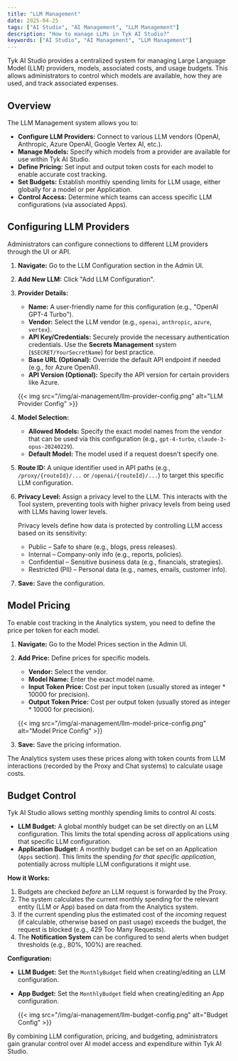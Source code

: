 ```yaml
---
title: "LLM Management"
date: 2025-04-25
tags: ["AI Studio", "AI Management", "LLM Management"]
description: "How to manage LLMs in Tyk AI Studio?"
keywords: ["AI Studio", "AI Management", "LLM Management"]
---
```


Tyk AI Studio provides a centralized system for managing Large Language Model (LLM) providers, models, associated costs, and usage budgets. This allows administrators to control which models are available, how they are used, and track associated expenses.

## Overview

The LLM Management system allows you to:

*   **Configure LLM Providers:** Connect to various LLM vendors (OpenAI, Anthropic, Azure OpenAI, Google Vertex AI, etc.).
*   **Manage Models:** Specify which models from a provider are available for use within Tyk AI Studio.
*   **Define Pricing:** Set input and output token costs for each model to enable accurate cost tracking.
*   **Set Budgets:** Establish monthly spending limits for LLM usage, either globally for a model or per Application.
*   **Control Access:** Determine which teams can access specific LLM configurations (via associated Apps).

## Configuring LLM Providers

Administrators can configure connections to different LLM providers through the UI or API.

1.  **Navigate:** Go to the LLM Configuration section in the Admin UI.
2.  **Add New LLM:** Click "Add LLM Configuration".
3.  **Provider Details:**
    *   **Name:** A user-friendly name for this configuration (e.g., "OpenAI GPT-4 Turbo").
    *   **Vendor:** Select the LLM vendor (e.g., `openai`, `anthropic`, `azure`, `vertex`).
    *   **API Key/Credentials:** Securely provide the necessary authentication credentials. Use the **Secrets Management** system (`$SECRET/YourSecretName`) for best practice.
    *   **Base URL (Optional):** Override the default API endpoint if needed (e.g., for Azure OpenAI).
    *   **API Version (Optional):** Specify the API version for certain providers like Azure.
    
    {{< img src="/img/ai-management/llm-provider-config.png" alt="LLM Provider Config" >}}

4.  **Model Selection:**
    *   **Allowed Models:** Specify the exact model names from the vendor that can be used via this configuration (e.g., `gpt-4-turbo`, `claude-3-opus-20240229`).
    *   **Default Model:** The model used if a request doesn't specify one.

5.  **Route ID:** A unique identifier used in API paths (e.g., `/proxy/{routeId}/...` or `/openai/{routeId}/...`) to target this specific LLM configuration.

6.  **Privacy Level:** Assign a privacy level to the LLM. This interacts with the Tool system, preventing tools with higher privacy levels from being used with LLMs having lower levels.

    Privacy levels define how data is protected by controlling LLM access based on its sensitivity:
    - Public – Safe to share (e.g., blogs, press releases).
    - Internal – Company-only info (e.g., reports, policies).
    - Confidential – Sensitive business data (e.g., financials, strategies).
    - Restricted (PII) – Personal data (e.g., names, emails, customer info).

7.  **Save:** Save the configuration.

## Model Pricing

To enable cost tracking in the Analytics system, you need to define the price per token for each model.

1.  **Navigate:** Go to the Model Prices section in the Admin UI.
2.  **Add Price:** Define prices for specific models.
    *   **Vendor:** Select the vendor.
    *   **Model Name:** Enter the exact model name.
    *   **Input Token Price:** Cost per input token (usually stored as integer * 10000 for precision).
    *   **Output Token Price:** Cost per output token (usually stored as integer * 10000 for precision).

    {{< img src="/img/ai-management/llm-model-price-config.png" alt="Model Price Config" >}}

3.  **Save:** Save the pricing information.

The Analytics system uses these prices along with token counts from LLM interactions (recorded by the Proxy and Chat systems) to calculate usage costs.

## Budget Control

Tyk AI Studio allows setting monthly spending limits to control AI costs.

*   **LLM Budget:** A global monthly budget can be set directly on an LLM configuration. This limits the total spending across *all* applications using that specific LLM configuration.
*   **Application Budget:** A monthly budget can be set on an Application (`Apps` section). This limits the spending *for that specific application*, potentially across multiple LLM configurations it might use.

**How it Works:**

1.  Budgets are checked *before* an LLM request is forwarded by the Proxy.
2.  The system calculates the current monthly spending for the relevant entity (LLM or App) based on data from the Analytics system.
3.  If the current spending plus the estimated cost of the *incoming* request (if calculable, otherwise based on past usage) exceeds the budget, the request is blocked (e.g., 429 Too Many Requests).
4.  The **Notification System** can be configured to send alerts when budget thresholds (e.g., 80%, 100%) are reached.

**Configuration:**

*   **LLM Budget:** Set the `MonthlyBudget` field when creating/editing an LLM configuration.
*   **App Budget:** Set the `MonthlyBudget` field when creating/editing an App configuration.

    {{< img src="/img/ai-management/llm-budget-config.png" alt="Budget Config" >}}

By combining LLM configuration, pricing, and budgeting, administrators gain granular control over AI model access and expenditure within Tyk AI Studio.
